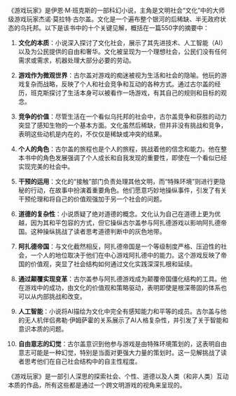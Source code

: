《游戏玩家》是伊恩·M·班克斯的一部科幻小说，主角是文明社会“文化”中的大师级游戏玩家杰诺·莫拉特·古尔盖。文化是一个遍布整个银河的后稀缺、半无政府状态的乌托邦。以下是该书中的十个关键见解，概括在一篇550字的摘要中：

1. **文化的本质**：小说深入探讨了文化社会，展示了其先进技术、人工智能（AI）以及为公民提供的自由和奢华。文化被呈现为一个理想社会，公民们没有任何需求或需求，机器处理大部分必要的劳动。

2. **游戏作为微观世界**：古尔盖对游戏的痴迷被视为生活和社会的隐喻。他玩的游戏复杂而战略，反映了个人和社会竞争和互动的各种方式。通过古尔盖的经历，班克斯探讨了生活本身可以被看作一场游戏，有其自己的规则和目标的观念。

3. **竞争的价值**：尽管生活在一个看似乌托邦的社会中，古尔盖竞争和获胜的动力突显了感知生物的一个基本方面。文化虽然后稀缺，但并非没有挑战和竞争，表明这些动机是内在的，不仅仅是稀缺或冲突的结果。

4. **个人的角色**：古尔盖的旅程也是个人的旅程，挑战着他的信念和能力。他在整本书中的角色发展强调了个人成长和自我发现的重要性，即使在一个看似已经实现完美的社会中。

5. **干预的运用**：文化的“接触”部门负责处理其他文明，而“特殊环境”则进行更隐秘的行动，在故事中扮演着重要角色。他们愿意巧妙地操纵事件，引发了有关干预伦理和将自己的价值观强加于另一个社会的问题。

6. **道德的复杂性**：小说质疑了绝对道德的概念。文化认为自己在道德上更为优越，因为其和平包容的方式，但它操纵古尔盖参与阿扎德游戏以影响阿扎德帝国。这种操纵挑战了读者思考道德判断中的灰色地带。

7. **阿扎德帝国**：与文化截然相反，阿扎德帝国是一个等级制度严格、压迫性的社会，一个人的地位取决于他们在中心游戏阿扎德中的能力。这个游戏反映了帝国的价值观，突显了社会结构如何通过文化实践深深扎根和延续。

8. **通过颠覆实现变革**：古尔盖参与阿扎德游戏成为颠覆帝国僵化结构的工具。他在游戏中的成功，由文化的价值观和策略驱动，表明即使是根深蒂固的体系也可以从内部挑战和改变。

9. **人工智能**：小说将AI描绘为文化中完全有感知能力和平等的成员。古尔盖与他的无人机伴侣弗勒·伊姆萨霍的关系展示了AI人格复杂性，并引发了关于智能和意识本质的问题。

10. **自由意志的幻觉**：古尔盖意识到他参与游戏是由特殊环境策划的，这表明自由意志可能是一种幻觉，特别是当面对更强大力量的策划时。这一见解挑战了读者思考他们在自己社会结构中的自主性程度。

《游戏玩家》是一部引人深思的探索社会、个性、道德以及人类（和非人类）互动本质的作品，所有这些都是通过一个跨文明游戏的视角来呈现的。